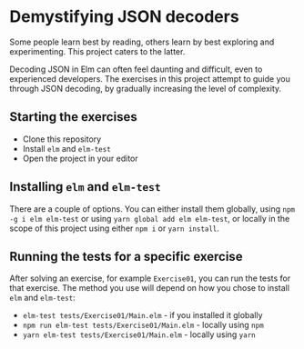# Demystifying JSON decoders

Some people learn best by reading, others learn by best exploring and
experimenting. This project caters to the latter.

Decoding JSON in Elm can often feel daunting and difficult, even to experienced
developers. The exercises in this project attempt to guide you through JSON
decoding, by gradually increasing the level of complexity.

## Starting the exercises

- Clone this repository
- Install `elm` and `elm-test`
- Open the project in your editor

## Installing `elm` and `elm-test`

There are a couple of options. You can either install them globally, using `npm -g i elm elm-test` or using `yarn global add elm elm-test`, or locally in the scope of this project using either `npm i` or `yarn install`.

## Running the tests for a specific exercise

After solving an exercise, for example `Exercise01`, you can run the tests for
that exercise. The method you use will depend on how you chose to install `elm`
and `elm-test`:

- `elm-test tests/Exercise01/Main.elm` - if you installed it globally
- `npm run elm-test tests/Exercise01/Main.elm` - locally using `npm`
- `yarn elm-test tests/Exercise01/Main.elm` - locally using `yarn`
